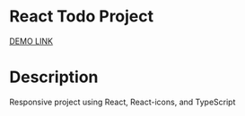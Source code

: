 # React Todo Project

[DEMO LINK](https://Tsekhmister.github.io/react_todo/)

# Description

Responsive project using React, React-icons, and TypeScript

 
